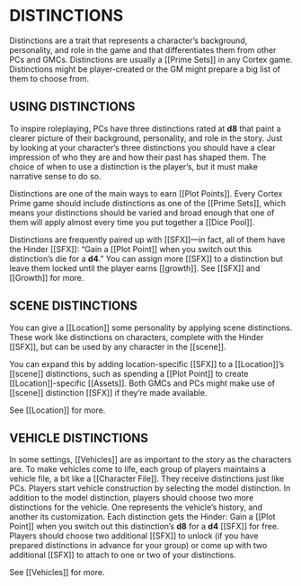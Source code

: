 # DISTINCTIONS
Distinctions are a trait that represents a character’s background, personality, and role in the game and that differentiates them from other PCs and GMCs. Distinctions are usually a [[Prime Sets]] in any Cortex game. Distinctions might be player-created or the GM might prepare a big list of them to choose from.

## USING DISTINCTIONS
To inspire roleplaying, PCs have three distinctions rated at **d8** that paint a clearer picture of their background, personality, and role in the story. Just by looking at your character’s three distinctions you should have a clear impression of who they are and how their past has shaped them. The choice of when to use a distinction is the player’s, but it must make narrative sense to do so.

Distinctions are one of the main ways to earn [[Plot Points]]. Every Cortex Prime game should include distinctions as one of the [[Prime Sets]], which means your distinctions should be varied and broad enough that one of them will apply almost every time you put together a [[Dice Pool]].

Distinctions are frequently paired up with [[SFX]]—in fact, all of them have the Hinder [[SFX]]: “Gain a [[Plot Point]] when you switch out this distinction’s die for a **d4**.” You can assign more [[SFX]] to a distinction but leave them locked until the player earns [[growth]]. See [[SFX]] and [[Growth]] for more.

## SCENE DISTINCTIONS
You can give a [[Location]] some personality by applying scene distinctions. These work like distinctions on characters, complete with the Hinder [[SFX]], but can be used by any character in the [[scene]].

You can expand this by adding location-specific [[SFX]] to a [[Location]]’s [[scene]] distinctions, such as spending a [[Plot Point]] to create [[Location]]-specific [[Assets]]. Both GMCs and PCs might make use of [[scene]] distinction [[SFX]] if they’re made available.

See [[Location]] for more.

## VEHICLE DISTINCTIONS
In some settings, [[Vehicles]] are as important to the story as the characters are. To make vehicles come to life, each group of players maintains a vehicle file, a bit like a [[Character File]]. They receive distinctions just like PCs. Players start vehicle construction by selecting the model distinction. In addition to the model distinction, players should choose two more distinctions for the vehicle. One represents the vehicle’s history, and another its customization. Each distinction gets the Hinder: Gain a [[Plot Point]] when you switch out this distinction’s **d8** for a **d4**
[[SFX]] for free. Players should choose two additional [[SFX]] to unlock (if you have prepared distinctions in advance for your group) or come up with two additional [[SFX]] to attach to one or two of your distinctions.

See [[Vehicles]] for more.